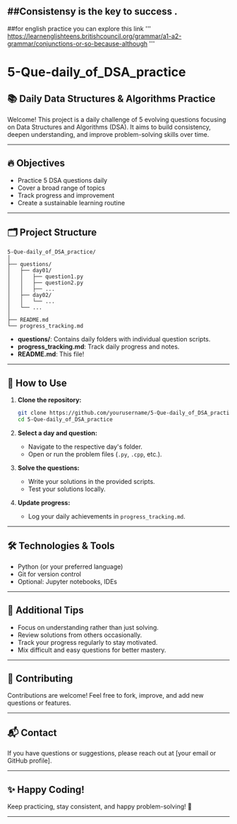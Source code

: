 ##Consistensy is the key to success .
---


##for english practice you can explore this link
'''
https://learnenglishteens.britishcouncil.org/grammar/a1-a2-grammar/conjunctions-or-so-because-although
'''
# 5-Que-daily_of_DSA_practice

## 📚 Daily Data Structures & Algorithms Practice

Welcome! This project is a daily challenge of 5 evolving questions focusing on Data Structures and Algorithms (DSA). It aims to build consistency, deepen understanding, and improve problem-solving skills over time.

---

## 🔥 Objectives

- Practice 5 DSA questions daily
- Cover a broad range of topics
- Track progress and improvement
- Create a sustainable learning routine

---

## 🗂️ Project Structure

```plaintext
5-Que-daily_of_DSA_practice/
│
├── questions/
│   ├── day01/
│   │   ├── question1.py
│   │   ├── question2.py
│   │   ├── ...
│   ├── day02/
│   │   └── ...
│   └── ...
│
├── README.md
└── progress_tracking.md
```

- **questions/**: Contains daily folders with individual question scripts.
- **progress_tracking.md**: Track daily progress and notes.
- **README.md**: This file!

---

## 🚀 How to Use

1. **Clone the repository:**
   ```bash
   git clone https://github.com/yourusername/5-Que-daily_of_DSA_practice.git
   cd 5-Que-daily_of_DSA_practice
   ```

2. **Select a day and question:**
   - Navigate to the respective day's folder.
   - Open or run the problem files (`.py`, `.cpp`, etc.).

3. **Solve the questions:**
   - Write your solutions in the provided scripts.
   - Test your solutions locally.

4. **Update progress:**
   - Log your daily achievements in `progress_tracking.md`.

---

## 🛠️ Technologies & Tools

- Python (or your preferred language)
- Git for version control
- Optional: Jupyter notebooks, IDEs

---

## 📌 Additional Tips

- Focus on understanding rather than just solving.
- Review solutions from others occasionally.
- Track your progress regularly to stay motivated.
- Mix difficult and easy questions for better mastery.

---

## 🌟 Contributing

Contributions are welcome! Feel free to fork, improve, and add new questions or features.

---

## 📬 Contact

If you have questions or suggestions, please reach out at [your email or GitHub profile].

---

## ✨ Happy Coding!

Keep practicing, stay consistent, and happy problem-solving! 🚀

---

